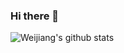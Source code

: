 ### Hi there 👋

![Weijiang's github stats](https://github-readme-stats.vercel.app/api?username=Weijiang-Xiong&show_icons=true&theme=radical&count_private=true)
<!--
**Weijiang-Xiong/Weijiang-Xiong** is a ✨ _special_ ✨ repository because its `README.md` (this file) appears on your GitHub profile.

Here are some ideas to get you started:

- 🔭 I’m currently working on ...
- 🌱 I’m currently learning ...
- 👯 I’m looking to collaborate on ...
- 🤔 I’m looking for help with ...
- 💬 Ask me about ...
- 📫 How to reach me: ...
- 😄 Pronouns: ...
- ⚡ Fun fact: ...
-->

